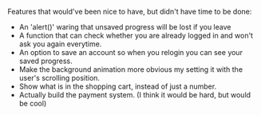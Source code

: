Features that would've been nice to have, but didn't have time to be done:
- An 'alert()' waring that unsaved progress will be lost if you leave
- A function that can check whether you are already logged in and won't ask you again everytime.
- An option to save an account so when you relogin you can see your saved progress.
- Make the background animation more obvious my setting it with the user's scrolling position.
- Show what is in the shopping cart, instead of just a number.
- Actually build the payment system. (I think it would be hard, but would be cool)
